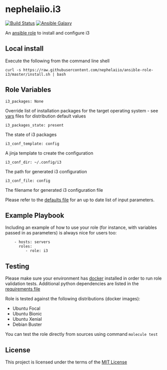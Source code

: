 # nephelaiio.i3

[![Build Status](https://github.com/nephelaiio/ansible-role-i3/workflows/molecule/badge.svg)](https://github.com/nephelaiio/ansible-role-i3/actions)
[![Ansible Galaxy](http://img.shields.io/badge/ansible--galaxy-nephelaiio.i3-blue.svg)](https://galaxy.ansible.com/nephelaiio/i3/)

An [ansible role](https://galaxy.ansible.com/nephelaiio/i3) to install and configure i3

## Local install

Execute the following from the command line shell

```
curl -s https://raw.githubusercontent.com/nephelaiio/ansible-role-i3/master/install.sh | bash
```

## Role Variables

```
i3_packages: None
```
Override list of installation packages for the target operating system - see [vars](/vars) files for distribution default values

```
i3_packages_state: present
```
The state of i3 packages
```
i3_conf_template: config
```
A jinja template to create the configuration
```
i3_conf_dir: ~/.config/i3
```
The path for generated i3 configuration
```
i3_conf_file: config
```
The filename for generated i3 configuration file

Please refer to the [defaults file](/defaults/main.yml) for an up to date list of input parameters.

## Example Playbook

Including an example of how to use your role (for instance, with variables passed in as parameters) is always nice for users too:

```
    - hosts: servers
      roles:
         - role: i3
```

## Testing

Please make sure your environment has [docker](https://www.docker.com) installed in order to run role validation tests. Additional python dependencies are listed in the [requirements file](https://github.com/nephelaiio/ansible-role-requirements/blob/master/requirements.txt)

Role is tested against the following distributions (docker images):
  * Ubuntu Focal
  * Ubuntu Bionic
  * Ubuntu Xenial
  * Debian Buster

You can test the role directly from sources using command ` molecule test `

## License

This project is licensed under the terms of the [MIT License](/LICENSE)
